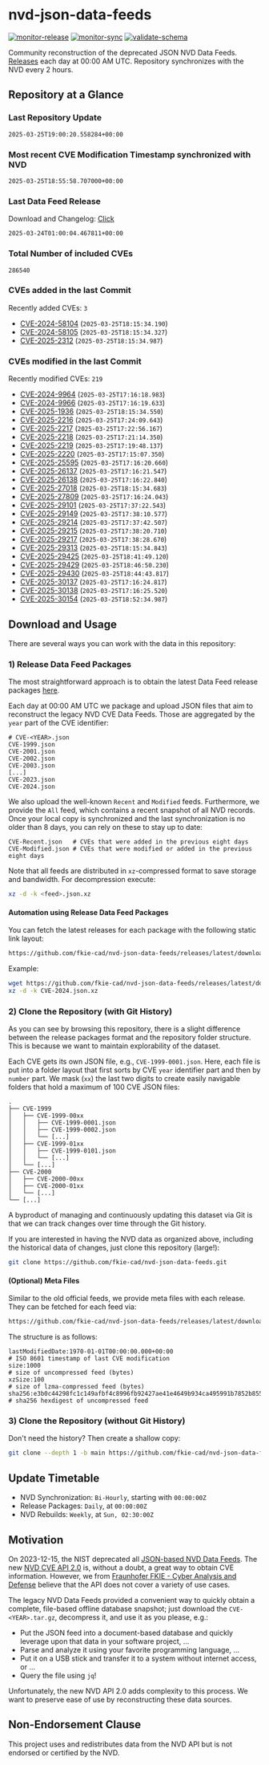 # nvd-json-data-feeds

[![monitor-release](https://github.com/fkie-cad/nvd-json-data-feeds/actions/workflows/monitor_release.yml/badge.svg)](https://github.com/fkie-cad/nvd-json-data-feeds/actions/workflows/monitor_release.yml)
[![monitor-sync](https://github.com/fkie-cad/nvd-json-data-feeds/actions/workflows/monitor_sync.yml/badge.svg)](https://github.com/fkie-cad/nvd-json-data-feeds/actions/workflows/monitor_sync.yml)
[![validate-schema](https://github.com/fkie-cad/nvd-json-data-feeds/actions/workflows/validate_schema.yml/badge.svg)](https://github.com/fkie-cad/nvd-json-data-feeds/actions/workflows/validate_schema.yml)

Community reconstruction of the deprecated JSON NVD Data Feeds.
[Releases](https://github.com/fkie-cad/nvd-json-data-feeds/releases/latest) each day at 00:00 AM UTC.
Repository synchronizes with the NVD every 2 hours.

## Repository at a Glance

### Last Repository Update

```plain
2025-03-25T19:00:20.558284+00:00
```

### Most recent CVE Modification Timestamp synchronized with NVD

```plain
2025-03-25T18:55:58.707000+00:00
```

### Last Data Feed Release

Download and Changelog: [Click](https://github.com/fkie-cad/nvd-json-data-feeds/releases/latest)

```plain
2025-03-24T01:00:04.467811+00:00
```

### Total Number of included CVEs

```plain
286540
```

### CVEs added in the last Commit

Recently added CVEs: `3`

- [CVE-2024-58104](CVE-2024/CVE-2024-581xx/CVE-2024-58104.json) (`2025-03-25T18:15:34.190`)
- [CVE-2024-58105](CVE-2024/CVE-2024-581xx/CVE-2024-58105.json) (`2025-03-25T18:15:34.327`)
- [CVE-2025-2312](CVE-2025/CVE-2025-23xx/CVE-2025-2312.json) (`2025-03-25T18:15:34.987`)


### CVEs modified in the last Commit

Recently modified CVEs: `219`

- [CVE-2024-9964](CVE-2024/CVE-2024-99xx/CVE-2024-9964.json) (`2025-03-25T17:16:18.983`)
- [CVE-2024-9966](CVE-2024/CVE-2024-99xx/CVE-2024-9966.json) (`2025-03-25T17:16:19.633`)
- [CVE-2025-1936](CVE-2025/CVE-2025-19xx/CVE-2025-1936.json) (`2025-03-25T18:15:34.550`)
- [CVE-2025-2216](CVE-2025/CVE-2025-22xx/CVE-2025-2216.json) (`2025-03-25T17:24:09.643`)
- [CVE-2025-2217](CVE-2025/CVE-2025-22xx/CVE-2025-2217.json) (`2025-03-25T17:22:56.167`)
- [CVE-2025-2218](CVE-2025/CVE-2025-22xx/CVE-2025-2218.json) (`2025-03-25T17:21:14.350`)
- [CVE-2025-2219](CVE-2025/CVE-2025-22xx/CVE-2025-2219.json) (`2025-03-25T17:19:48.137`)
- [CVE-2025-2220](CVE-2025/CVE-2025-22xx/CVE-2025-2220.json) (`2025-03-25T17:15:07.350`)
- [CVE-2025-25595](CVE-2025/CVE-2025-255xx/CVE-2025-25595.json) (`2025-03-25T17:16:20.660`)
- [CVE-2025-26137](CVE-2025/CVE-2025-261xx/CVE-2025-26137.json) (`2025-03-25T17:16:21.547`)
- [CVE-2025-26138](CVE-2025/CVE-2025-261xx/CVE-2025-26138.json) (`2025-03-25T17:16:22.840`)
- [CVE-2025-27018](CVE-2025/CVE-2025-270xx/CVE-2025-27018.json) (`2025-03-25T18:15:34.683`)
- [CVE-2025-27809](CVE-2025/CVE-2025-278xx/CVE-2025-27809.json) (`2025-03-25T17:16:24.043`)
- [CVE-2025-29101](CVE-2025/CVE-2025-291xx/CVE-2025-29101.json) (`2025-03-25T17:37:22.543`)
- [CVE-2025-29149](CVE-2025/CVE-2025-291xx/CVE-2025-29149.json) (`2025-03-25T17:38:10.577`)
- [CVE-2025-29214](CVE-2025/CVE-2025-292xx/CVE-2025-29214.json) (`2025-03-25T17:37:42.507`)
- [CVE-2025-29215](CVE-2025/CVE-2025-292xx/CVE-2025-29215.json) (`2025-03-25T17:38:20.710`)
- [CVE-2025-29217](CVE-2025/CVE-2025-292xx/CVE-2025-29217.json) (`2025-03-25T17:38:28.670`)
- [CVE-2025-29313](CVE-2025/CVE-2025-293xx/CVE-2025-29313.json) (`2025-03-25T18:15:34.843`)
- [CVE-2025-29425](CVE-2025/CVE-2025-294xx/CVE-2025-29425.json) (`2025-03-25T18:41:49.120`)
- [CVE-2025-29429](CVE-2025/CVE-2025-294xx/CVE-2025-29429.json) (`2025-03-25T18:46:50.230`)
- [CVE-2025-29430](CVE-2025/CVE-2025-294xx/CVE-2025-29430.json) (`2025-03-25T18:44:43.817`)
- [CVE-2025-30137](CVE-2025/CVE-2025-301xx/CVE-2025-30137.json) (`2025-03-25T17:16:24.817`)
- [CVE-2025-30138](CVE-2025/CVE-2025-301xx/CVE-2025-30138.json) (`2025-03-25T17:16:25.520`)
- [CVE-2025-30154](CVE-2025/CVE-2025-301xx/CVE-2025-30154.json) (`2025-03-25T18:52:34.987`)


## Download and Usage

There are several ways you can work with the data in this repository:

### 1) Release Data Feed Packages

The most straightforward approach is to obtain the latest Data Feed release packages [here](https://github.com/fkie-cad/nvd-json-data-feeds/releases/latest).

Each day at 00:00 AM UTC we package and upload JSON files that aim to reconstruct the legacy NVD CVE Data Feeds.
Those are aggregated by the `year` part of the CVE identifier:

```
# CVE-<YEAR>.json
CVE-1999.json
CVE-2001.json
CVE-2002.json
CVE-2003.json
[...]
CVE-2023.json
CVE-2024.json
```

We also upload the well-known `Recent` and `Modified` feeds.
Furthermore, we provide the `All` feed, which contains a recent snapshot of all NVD records.
Once your local copy is synchronized and the last synchronization is no older than 8 days, you can rely on these to stay up to date:

```plain
CVE-Recent.json   # CVEs that were added in the previous eight days
CVE-Modified.json # CVEs that were modified or added in the previous eight days
```

Note that all feeds are distributed in `xz`-compressed format to save storage and bandwidth.
For decompression execute:

```sh
xz -d -k <feed>.json.xz
```

#### Automation using Release Data Feed Packages

You can fetch the latest releases for each package with the following static link layout:

```sh
https://github.com/fkie-cad/nvd-json-data-feeds/releases/latest/download/CVE-<YEAR>.json.xz
```

Example:

```sh
wget https://github.com/fkie-cad/nvd-json-data-feeds/releases/latest/download/CVE-2024.json.xz
xz -d -k CVE-2024.json.xz
```

### 2) Clone the Repository (with Git History)

As you can see by browsing this repository, there is a slight difference between the release packages format and the repository folder structure.
This is because we want to maintain explorability of the dataset.

Each CVE gets its own JSON file, e.g., `CVE-1999-0001.json`.
Here, each file is put into a folder layout that first sorts by CVE `year` identifier part and then by `number` part.
We mask (`xx`) the last two digits to create easily navigable folders that hold a maximum of 100 CVE JSON files:

```plain
.
├── CVE-1999
│   ├── CVE-1999-00xx
│   │   ├── CVE-1999-0001.json
│   │   ├── CVE-1999-0002.json
│   │   └── [...]
│   ├── CVE-1999-01xx
│   │   ├── CVE-1999-0101.json
│   │   └── [...]
│   └── [...]
├── CVE-2000
│   ├── CVE-2000-00xx
│   ├── CVE-2000-01xx
│   └── [...]
└── [...]
```

A byproduct of managing and continuously updating this dataset via Git is that we can track changes over time through the Git history.

If you are interested in having the NVD data as organized above, including the historical data of changes, just clone this repository (large!):

```sh
git clone https://github.com/fkie-cad/nvd-json-data-feeds.git
```

#### (Optional) Meta Files

Similar to the old official feeds, we provide meta files with each release. They can be fetched for each feed via:

```sh
https://github.com/fkie-cad/nvd-json-data-feeds/releases/latest/download/CVE-<YEAR>.meta
```

The structure is as follows:

```plain
lastModifiedDate:1970-01-01T00:00:00.000+00:00                          # ISO 8601 timestamp of last CVE modification
size:1000                                                               # size of uncompressed feed (bytes)
xzSize:100                                                              # size of lzma-compressed feed (bytes)
sha256:e3b0c44298fc1c149afbf4c8996fb92427ae41e4649b934ca495991b7852b855 # sha256 hexdigest of uncompressed feed
```

### 3) Clone the Repository (without Git History)

Don't need the history? Then create a shallow copy:

```sh
git clone --depth 1 -b main https://github.com/fkie-cad/nvd-json-data-feeds.git
```


## Update Timetable

* NVD Synchronization: `Bi-Hourly`, starting with `00:00:00Z`
* Release Packages: `Daily`, at `00:00:00Z`
* NVD Rebuilds: `Weekly`, at `Sun, 02:30:00Z`


## Motivation

On 2023-12-15, the NIST deprecated all [JSON-based NVD Data Feeds](https://nvd.nist.gov/vuln/data-feeds#divRetirementBanner-1).
The new [NVD CVE API 2.0](https://nvd.nist.gov/developers/vulnerabilities) is, without a doubt, a great way to obtain CVE information.
However, we from [Fraunhofer FKIE - Cyber Analysis and Defense](https://www.fkie.fraunhofer.de/en/departments/cad.html) believe that the API does not cover a variety of use cases.

The legacy NVD Data Feeds provided a convenient way to quickly obtain a complete, file-based offline database snapshot; just download the `CVE-<YEAR>.tar.gz`, decompress it, and use it as you please, e.g.:

- Put the JSON feed into a document-based database and quickly leverage upon that data in your software project, ...
- Parse and analyze it using your favorite programming language, ...
- Put it on a USB stick and transfer it to a system without internet access, or ...
- Query the file using `jq`!

Unfortunately, the new NVD API 2.0 adds complexity to this process.
We want to preserve ease of use by reconstructing these data sources.

## Non-Endorsement Clause

This project uses and redistributes data from the NVD API but is not endorsed or certified by the NVD.
